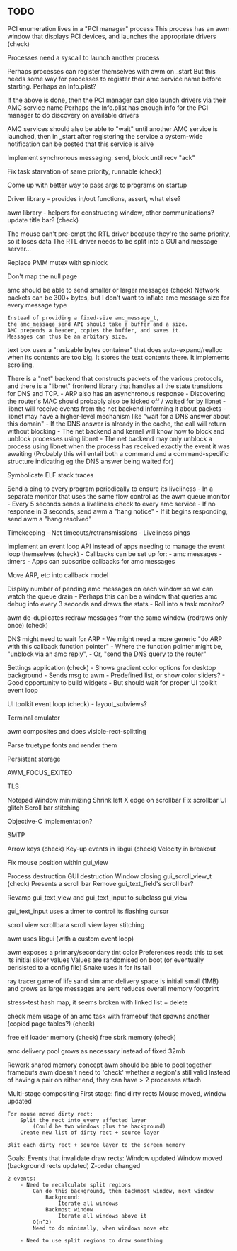TODO
---------------

PCI enumeration lives in a "PCI manager" process
This process has an awm window that displays PCI devices, 
and launches the appropriate drivers (check)

Processes need a syscall to launch another process

Perhaps processes can register themselves with awm on _start
But this needs some way for processes to register their amc service 
name before starting. Perhaps an Info.plist?

If the above is done, then the PCI manager can also launch drivers via their AMC service name
Perhaps the Info.plist has enough info for the PCI manager to do discovery on available drivers

AMC services should also be able to "wait" until another AMC service is launched, then
in _start after registering the service a system-wide notification can be posted that this service is alive

Implement synchronous messaging: send, block until recv "ack"

Fix task starvation of same priority, runnable (check)

Come up with better way to pass args to programs on startup

Driver library - provides in/out functions, assert, what else?

awm library - helpers for constructing window, other communications? update title bar? (check)

The mouse can't pre-empt the RTL driver because they're the same priority, so it loses data
The RTL driver needs to be split into a GUI and message server...

Replace PMM mutex with spinlock

Don't map the null page

amc should be able to send smaller or larger messages (check)
    Network packets can be 300+ bytes,
    but I don't want to inflate amc message size for every message type

    Instead of providing a fixed-size amc_message_t,
    the amc_message_send API should take a buffer and a size.
    AMC prepends a header, copies the buffer, and saves it.
    Messages can thus be an arbitary size.

text box uses a "resizable bytes container" that does auto-expand/realloc when
its contents are too big. It stores the text contents there. It implements scrolling.

There is a "net" backend that constructs packets of the various protocols,
and there is a "libnet" frontend library that handles all the state transitions for
DNS and TCP.
    - ARP also has an asynchronous response
    - Discovering the router's MAC should probably also be kicked off / waited for by libnet
    - libnet will receive events from the net backend informing it about packets
    - libnet may have a higher-level mechanism like "wait for a DNS answer about this domain"
    - If the DNS answer is already in the cache, the call will return without blocking
    - The net backend and kernel will know how to block and unblock processes using libnet
    - The net backend may only unblock a process using libnet when the process has received
        exactly the event it was awaiting
        (Probably this will entail both a command and a command-specific structure indicating 
            eg the DNS answer being waited for)

Symbolicate ELF stack traces

Send a ping to every program periodically to ensure its liveliness
    - In a separate monitor that uses the same flow control as the awm queue monitor
    - Every 5 seconds sends a liveliness check to every amc service
    - If no response in 3 seconds, send awm a "hang notice"
    - If it begins responding, send awm a "hang resolved"

Timekeeping
    - Net timeouts/retransmissions
    - Liveliness pings

Implement an event loop API instead of apps needing to manage the event loop themselves (check)
    - Callbacks can be set up for:
        - amc messages
        - timers
    - Apps can subscribe callbacks for amc messages

Move ARP, etc into callback model

Display number of pending amc messages on each window so we can watch the queue drain
    - Perhaps this can be a window that queries amc debug info every 3 seconds and
       draws the stats
    - Roll into a task monitor?

awm de-duplicates redraw messages from the same window (redraws only once) (check)

DNS might need to wait for ARP
    - We might need a more generic "do ARP with this callback function pointer"
        - Where the function pointer might be, "unblock via an amc reply",
            - Or, "send the DNS query to the router"

Settings application (check)
    - Shows gradient color options for desktop background
        - Sends msg to awm
    - Predefined list, or show color sliders?
        - Good opportunity to build widgets
            - But should wait for proper UI toolkit event loop

UI toolkit event loop (check)
    - layout_subviews?

Terminal emulator

awm composites and does visible-rect-splitting

Parse truetype fonts and render them

Persistent storage

AWM_FOCUS_EXITED

TLS

Notepad
Window minimizing
Shrink left X edge on scrollbar
Fix scrollbar UI glitch
Scroll bar stitching

Objective-C implementation?

SMTP

Arrow keys (check)
Key-up events in libgui (check)
Velocity in breakout

Fix mouse position within gui_view

Process destruction
GUI destruction
Window closing
gui_scroll_view_t (check)
    Presents a scroll bar
    Remove gui_text_field's scroll bar?

Revamp gui_text_view and gui_text_input to subclass gui_view

gui_text_input uses a timer to control its flashing cursor

scroll view scrollbara
scroll view layer stitching

awm uses libgui (with a custom event loop)

awm exposes a primary/secondary tint color
    Preferences reads this to set its initial slider values
    Values are randomised on boot (or eventually perisisted to a config file)
    Snake uses it for its tail


ray tracer
game of life
sand sim
amc delivery space is initiall small (1MB) and grows as large messages are sent
    reduces overall memory footprint

stress-test hash map, it seems broken with linked list + delete

check mem usage of an amc task with framebuf that spawns another (copied page tables?) (check)

free elf loader memory (check)
free sbrk memory (check)

amc delivery pool grows as necessary instead of fixed 32mb

Rework shared memory concept
    awm should be able to pool together framebufs
    awm doesn't need to 'check' whether a region's still valid
    Instead of having a pair on either end, they can have > 2 processes attach

Multi-stage compositing
    First stage: find dirty rects
        Mouse moved, window updated
    
    For mouse moved dirty rect:
        Split the rect into every affected layer
            (Could be two windows plus the background)
        Create new list of dirty rect + source layer

    Blit each dirty rect + source layer to the screen memory

Goals:
    Events that invalidate draw rects:
        Window updated
        Window moved (background rects updated)
        Z-order changed

    2 events:
        - Need to recalculate split regions
            Can do this background, then backmost window, next window
                Background:
                    Iterate all windows
                Backmost window
                    Iterate all windows above it
            O(n^2)
            Need to do minimally, when windows move etc

        - Need to use split regions to draw something
    

